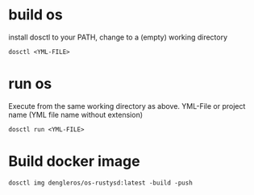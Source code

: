 # build os


install dosctl to your PATH, change to a (empty) working directory
```
dosctl <YML-FILE>
```

# run os

Execute from the same working directory as above. YML-File or project name (YML file name without extension)
```
dosctl run <YML-FILE>
```

# Build docker image

```
dosctl img dengleros/os-rustysd:latest -build -push
```
